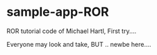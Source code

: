 sample-app-ROR
==============

ROR tutorial code of Michael Hartl, First try....

Everyone may look and take, BUT .. newbe here....
